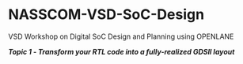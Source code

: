 # NASSCOM-VSD-SoC-Design
VSD Workshop on Digital SoC Design and Planning using OPENLANE 

***Topic 1* - *Transform your RTL code into a fully-realized GDSII layout***
